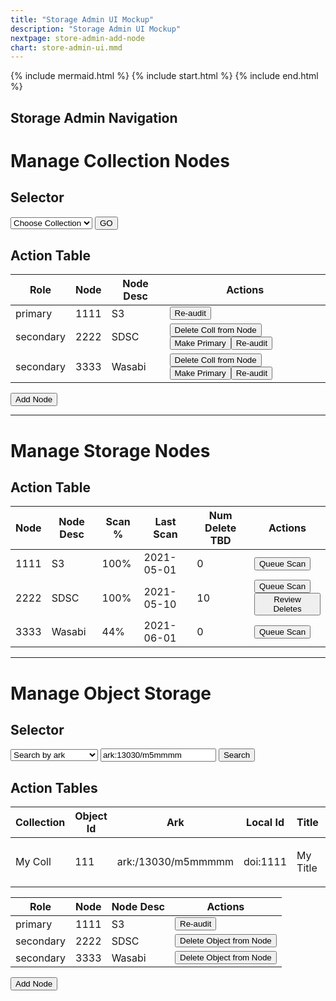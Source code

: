 ```yaml
---
title: "Storage Admin UI Mockup"
description: "Storage Admin UI Mockup"
nextpage: store-admin-add-node
chart: store-admin-ui.mmd
---
```


{% include mermaid.html %}
{% include start.html %}
{% include end.html %}
## Storage Admin Navigation

# Manage Collection Nodes

## Selector

<select>
  <option>Choose Collection</option>
</select>
<button>GO</button>

## Action Table

|Role| Node | Node Desc | Actions |
|---------|-----|----------|---------|
| primary | 1111 | S3 | <button>Re-audit</button>|
| secondary | 2222 | SDSC | <button>Delete Coll from Node</button><button>Make Primary</button><button>Re-audit</button>|
| secondary | 3333 | Wasabi | <button>Delete Coll from Node</button><button>Make Primary</button><button>Re-audit</button>|
<button>Add Node</button>


---

# Manage Storage Nodes

## Action Table

|Node | Node Desc |Scan %|Last Scan |Num Delete TBD| Actions |
|---------|-----|---|----------|---------|-------|
| 1111 | S3 | 100%| 2021-05-01 | 0 | <button>Queue Scan</button>|
| 2222 | SDSC | 100%|2021-05-10 | 10 | <button>Queue Scan</button><button>Review Deletes</button> |
| 3333 | Wasabi | 44%| 2021-06-01 | 0 | <button>Queue Scan</button>|

---

# Manage Object Storage

## Selector

<select>
  <option>Search by ark</option>
  <option>Search by localid</option>
  <option>Search by object_id</option>
</select>
<input type="text" value="ark:13030/m5mmmm"/>
<button>Search</button>

## Action Tables

|Collection|Object Id| Ark | Local Id | Title | Actions |
|---|---------|-----|----------|-------|---------|
|My Coll| 111| ark:/13030/m5mmmmm | doi:1111| My Title | <button>Delete Obj</button><button>Trigger Replic</button>|


|Role| Node | Node Desc | Actions |
|---------|-----|----------|---------|
| primary | 1111 | S3 | <button>Re-audit</button>|
| secondary | 2222 | SDSC | <button>Delete Object from Node</button>|
| secondary | 3333 | Wasabi | <button>Delete Object from Node</button>|
<button>Add Node</button>


